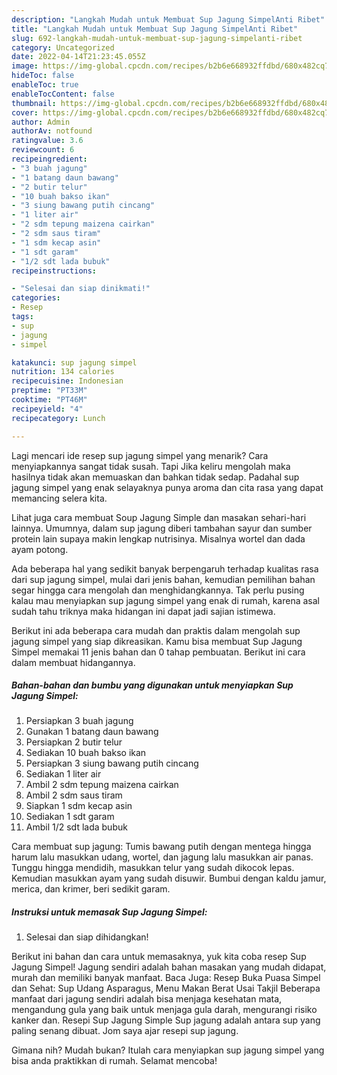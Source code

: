 ```yaml
---
description: "Langkah Mudah untuk Membuat Sup Jagung SimpelAnti Ribet"
title: "Langkah Mudah untuk Membuat Sup Jagung SimpelAnti Ribet"
slug: 692-langkah-mudah-untuk-membuat-sup-jagung-simpelanti-ribet
category: Uncategorized
date: 2022-04-14T21:23:45.055Z
image: https://img-global.cpcdn.com/recipes/b2b6e668932ffdbd/680x482cq70/sup-jagung-simpel-foto-resep-utama.jpg
hideToc: false
enableToc: true
enableTocContent: false
thumbnail: https://img-global.cpcdn.com/recipes/b2b6e668932ffdbd/680x482cq70/sup-jagung-simpel-foto-resep-utama.jpg
cover: https://img-global.cpcdn.com/recipes/b2b6e668932ffdbd/680x482cq70/sup-jagung-simpel-foto-resep-utama.jpg
author: Admin
authorAv: notfound
ratingvalue: 3.6
reviewcount: 6
recipeingredient:
- "3 buah jagung"
- "1 batang daun bawang"
- "2 butir telur"
- "10 buah bakso ikan"
- "3 siung bawang putih cincang"
- "1 liter air"
- "2 sdm tepung maizena cairkan"
- "2 sdm saus tiram"
- "1 sdm kecap asin"
- "1 sdt garam"
- "1/2 sdt lada bubuk"
recipeinstructions:

- "Selesai dan siap dinikmati!"
categories:
- Resep
tags:
- sup
- jagung
- simpel

katakunci: sup jagung simpel 
nutrition: 134 calories
recipecuisine: Indonesian
preptime: "PT33M"
cooktime: "PT46M"
recipeyield: "4"
recipecategory: Lunch

---
```



Lagi mencari ide resep sup jagung simpel yang menarik? Cara menyiapkannya sangat tidak susah. Tapi Jika keliru mengolah maka hasilnya tidak akan memuaskan dan bahkan tidak sedap. Padahal sup jagung simpel yang enak selayaknya punya aroma dan cita rasa yang dapat memancing selera kita.


Lihat juga cara membuat Soup Jagung Simple dan masakan sehari-hari lainnya. Umumnya, dalam sup jagung diberi tambahan sayur dan sumber protein lain supaya makin lengkap nutrisinya. Misalnya wortel dan dada ayam potong.

Ada beberapa hal yang sedikit banyak berpengaruh terhadap kualitas rasa dari sup jagung simpel, mulai dari jenis bahan, kemudian pemilihan bahan segar hingga cara mengolah dan menghidangkannya. Tak perlu pusing kalau mau menyiapkan sup jagung simpel yang enak di rumah, karena asal sudah tahu triknya maka hidangan ini dapat jadi sajian istimewa.


Berikut ini ada beberapa cara mudah dan praktis dalam mengolah sup jagung simpel yang siap dikreasikan. Kamu bisa membuat Sup Jagung Simpel memakai 11 jenis bahan dan 0 tahap pembuatan. Berikut ini cara dalam membuat hidangannya.

<!--inarticleads1-->

##### Bahan-bahan dan bumbu yang digunakan untuk menyiapkan Sup Jagung Simpel:

1. Persiapkan 3 buah jagung
1. Gunakan 1 batang daun bawang
1. Persiapkan 2 butir telur
1. Sediakan 10 buah bakso ikan
1. Persiapkan 3 siung bawang putih cincang
1. Sediakan 1 liter air
1. Ambil 2 sdm tepung maizena cairkan
1. Ambil 2 sdm saus tiram
1. Siapkan 1 sdm kecap asin
1. Sediakan 1 sdt garam
1. Ambil 1/2 sdt lada bubuk


Cara membuat sup jagung: Tumis bawang putih dengan mentega hingga harum lalu masukkan udang, wortel, dan jagung lalu masukkan air panas. Tunggu hingga mendidih, masukkan telur yang sudah dikocok lepas. Kemudian masukkan ayam yang sudah disuwir. Bumbui dengan kaldu jamur, merica, dan krimer, beri sedikit garam. 

<!--inarticleads2-->

##### Instruksi untuk memasak Sup Jagung Simpel:


1. Selesai dan siap dihidangkan!

Berikut ini bahan dan cara untuk memasaknya, yuk kita coba resep Sup Jagung Simpel! Jagung sendiri adalah bahan masakan yang mudah didapat, murah dan memiliki banyak manfaat. Baca Juga: Resep Buka Puasa Simpel dan Sehat: Sup Udang Asparagus, Menu Makan Berat Usai Takjil Beberapa manfaat dari jagung sendiri adalah bisa menjaga kesehatan mata, mengandung gula yang baik untuk menjaga gula darah, mengurangi risiko kanker dan. Resepi Sup Jagung Simple Sup jagung adalah antara sup yang paling senang dibuat. Jom saya ajar resepi sup jagung. 

Gimana nih? Mudah bukan? Itulah cara menyiapkan sup jagung simpel yang bisa anda praktikkan di rumah. Selamat mencoba!
